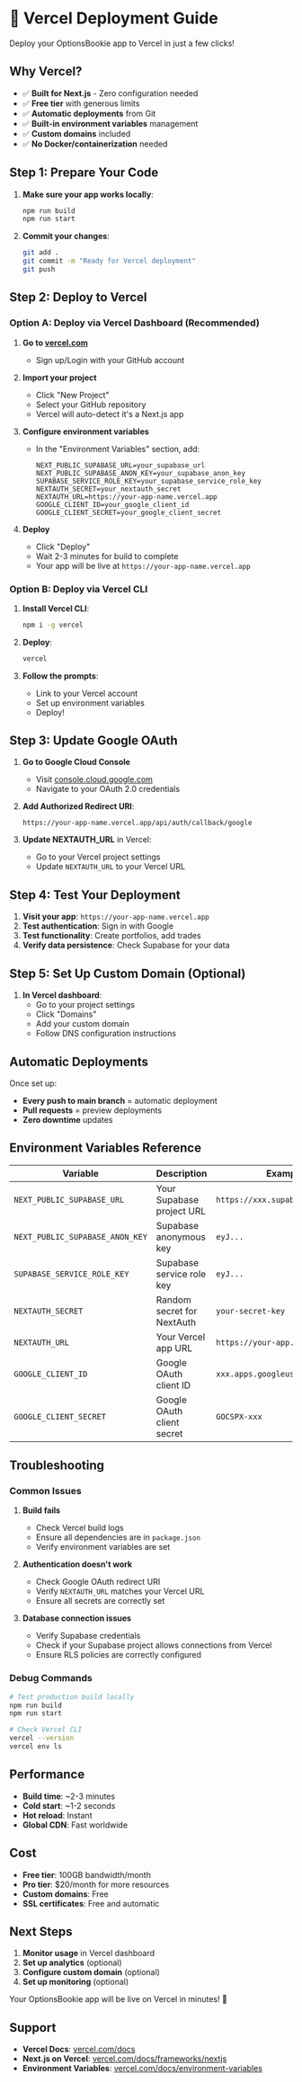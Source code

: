 # 🚀 Vercel Deployment Guide

Deploy your OptionsBookie app to Vercel in just a few clicks!

## Why Vercel?

- ✅ **Built for Next.js** - Zero configuration needed
- ✅ **Free tier** with generous limits
- ✅ **Automatic deployments** from Git
- ✅ **Built-in environment variables** management
- ✅ **Custom domains** included
- ✅ **No Docker/containerization** needed

## Step 1: Prepare Your Code

1. **Make sure your app works locally**:
   ```bash
   npm run build
   npm run start
   ```

2. **Commit your changes**:
   ```bash
   git add .
   git commit -m "Ready for Vercel deployment"
   git push
   ```

## Step 2: Deploy to Vercel

### Option A: Deploy via Vercel Dashboard (Recommended)

1. **Go to [vercel.com](https://vercel.com)**
   - Sign up/Login with your GitHub account

2. **Import your project**
   - Click "New Project"
   - Select your GitHub repository
   - Vercel will auto-detect it's a Next.js app

3. **Configure environment variables**
   - In the "Environment Variables" section, add:
     ```
     NEXT_PUBLIC_SUPABASE_URL=your_supabase_url
     NEXT_PUBLIC_SUPABASE_ANON_KEY=your_supabase_anon_key
     SUPABASE_SERVICE_ROLE_KEY=your_supabase_service_role_key
     NEXTAUTH_SECRET=your_nextauth_secret
     NEXTAUTH_URL=https://your-app-name.vercel.app
     GOOGLE_CLIENT_ID=your_google_client_id
     GOOGLE_CLIENT_SECRET=your_google_client_secret
     ```

4. **Deploy**
   - Click "Deploy"
   - Wait 2-3 minutes for build to complete
   - Your app will be live at `https://your-app-name.vercel.app`

### Option B: Deploy via Vercel CLI

1. **Install Vercel CLI**:
   ```bash
   npm i -g vercel
   ```

2. **Deploy**:
   ```bash
   vercel
   ```

3. **Follow the prompts**:
   - Link to your Vercel account
   - Set up environment variables
   - Deploy!

## Step 3: Update Google OAuth

1. **Go to Google Cloud Console**
   - Visit [console.cloud.google.com](https://console.cloud.google.com)
   - Navigate to your OAuth 2.0 credentials

2. **Add Authorized Redirect URI**:
   ```
   https://your-app-name.vercel.app/api/auth/callback/google
   ```

3. **Update NEXTAUTH_URL** in Vercel:
   - Go to your Vercel project settings
   - Update `NEXTAUTH_URL` to your Vercel URL

## Step 4: Test Your Deployment

1. **Visit your app**: `https://your-app-name.vercel.app`
2. **Test authentication**: Sign in with Google
3. **Test functionality**: Create portfolios, add trades
4. **Verify data persistence**: Check Supabase for your data

## Step 5: Set Up Custom Domain (Optional)

1. **In Vercel dashboard**:
   - Go to your project settings
   - Click "Domains"
   - Add your custom domain
   - Follow DNS configuration instructions

## Automatic Deployments

Once set up:
- **Every push to main branch** = automatic deployment
- **Pull requests** = preview deployments
- **Zero downtime** updates

## Environment Variables Reference

| Variable | Description | Example |
|----------|-------------|---------|
| `NEXT_PUBLIC_SUPABASE_URL` | Your Supabase project URL | `https://xxx.supabase.co` |
| `NEXT_PUBLIC_SUPABASE_ANON_KEY` | Supabase anonymous key | `eyJ...` |
| `SUPABASE_SERVICE_ROLE_KEY` | Supabase service role key | `eyJ...` |
| `NEXTAUTH_SECRET` | Random secret for NextAuth | `your-secret-key` |
| `NEXTAUTH_URL` | Your Vercel app URL | `https://your-app.vercel.app` |
| `GOOGLE_CLIENT_ID` | Google OAuth client ID | `xxx.apps.googleusercontent.com` |
| `GOOGLE_CLIENT_SECRET` | Google OAuth client secret | `GOCSPX-xxx` |

## Troubleshooting

### Common Issues

1. **Build fails**
   - Check Vercel build logs
   - Ensure all dependencies are in `package.json`
   - Verify environment variables are set

2. **Authentication doesn't work**
   - Check Google OAuth redirect URI
   - Verify `NEXTAUTH_URL` matches your Vercel URL
   - Ensure all secrets are correctly set

3. **Database connection issues**
   - Verify Supabase credentials
   - Check if your Supabase project allows connections from Vercel
   - Ensure RLS policies are correctly configured

### Debug Commands

```bash
# Test production build locally
npm run build
npm run start

# Check Vercel CLI
vercel --version
vercel env ls
```

## Performance

- **Build time**: ~2-3 minutes
- **Cold start**: ~1-2 seconds
- **Hot reload**: Instant
- **Global CDN**: Fast worldwide

## Cost

- **Free tier**: 100GB bandwidth/month
- **Pro tier**: $20/month for more resources
- **Custom domains**: Free
- **SSL certificates**: Free and automatic

## Next Steps

1. **Monitor usage** in Vercel dashboard
2. **Set up analytics** (optional)
3. **Configure custom domain** (optional)
4. **Set up monitoring** (optional)

Your OptionsBookie app will be live on Vercel in minutes! 🎉

## Support

- **Vercel Docs**: [vercel.com/docs](https://vercel.com/docs)
- **Next.js on Vercel**: [vercel.com/docs/frameworks/nextjs](https://vercel.com/docs/frameworks/nextjs)
- **Environment Variables**: [vercel.com/docs/environment-variables](https://vercel.com/docs/environment-variables)